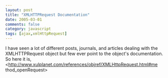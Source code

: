```yaml
---
layout: post
title: "XMLHTTPRequest Documentation"
date: 2005-03-01
comments: false
category: javascript
tags: [ajax,xmlHttpRequest]
---
```

I have seen a lot of different posts, journals, and articles dealing with the
XMLHTTPRequest object but few ever point to the object's documentation. So
here it is, <http://www.xulplanet.com/references/objref/XMLHttpRequest.html#me
thod_openRequest>

